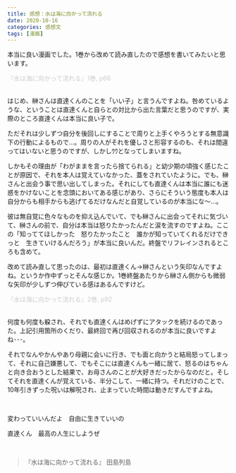 ```yaml
---
title: 感想：水は海に向かって流れる
date: 2020-10-16
categories: 感想文
tags: [漫画]
---
```


本当に良い漫画でした。1巻から改めて読み直したので感想を書いてみたいと思います。



<img src="https://firebasestorage.googleapis.com/v0/b/hukurouo.appspot.com/o/image%2Frapture_20201017015847.png?alt=media&token=82d9e855-1872-4088-8dd1-f7caa919c723" alt="" width="">

<br>
<font color="#CCCCCC">『水は海に向かって流れる』1巻, p66</font>
<br><br>

はじめ、榊さんは直達くんのことを「いい子」と言うんですよね。咎めているような、ということは直達くんと自らとの対比から出た言葉だと思うのですが、実際のところ直達くんは本当に良い子で。

ただそれは少しずつ自分を後回しにすることで周りと上手くやろうとする無意識下の行動によるもので...。周りの人がそれを優しさと形容するのも、それは間違ってはいないと思うのですが、しかしｳｳとなってしまいますね。

しかもその理由が「わがままを言ったら捨てられる」と幼少期の頃強く感じたことが原因で、それを本人は覚えていなかった、蓋をされていたように。でも、榊さんと出会う事で思い出してしまった。それにしても直達くんは本当に誰にも迷惑をかけないことを念頭においてある感じがあり、さらにそういう態度も本人は自分からも相手からも逃げてるだけなんだと自覚しているのが本当にな～...。

彼は無自覚に色々なものを抑え込んでいて、でも榊さんに出会ってそれに気づいて、榊さんの前で、自分は本当は怒りたかったんだと涙を流すのですよね。ここの「知っててほしかった　怒りたかったこと　誰かが知っていてくれるだけできっと　生きていけるんだろう」が本当に良いんだ。終盤でリフレインされるところも含めて。

改めて読み直して思ったのは、最初は直達くん→榊さんという矢印なんですよね。というか作中ずっとそんな感じか。1巻終盤あたりから榊さん側からも微弱な矢印が少しずつ伸びている感はあるんですけど。

<img src="https://firebasestorage.googleapis.com/v0/b/hukurouo.appspot.com/o/image%2Frapture_20201017023021.png?alt=media&token=5143fcdf-a31a-4542-9b2a-bb22c5399df2" alt="" width="">

<br>
<font color="#CCCCCC">『水は海に向かって流れる』2巻, p92</font>
<br><br>

何度も何度も躱され、それでも直達くんはめげずにアタックを続けるのであった。上記引用箇所のくだり、最終回で再び回収されるのが本当に良いですよね･･･。

それでなんやかんやあり母親に会いに行き、でも面と向かうと結局怒ってしまって、それに自己嫌悪して、でもそこには直達くんも一緒に居て、怒るのはちゃんと向き合おうとした結果で、お母さんのことが大好きだったからなのだと。そしてそれを直達くんが覚えている、半分こして、一緒に持つ。それだけのことで、10年引きずった呪いは解呪され、止まっていた時間は動きだすんですよね。

<br>


変わっていいんだよ　自由に生きていいの　 

直達くん　最高の人生にしようぜ

<br>

<blockquote>
『水は海に向かって流れる』 田島列島
</blockquote>





